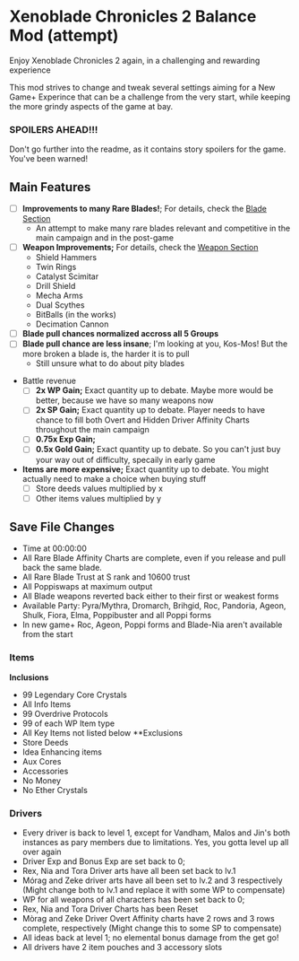 # Xenoblade Chronicles 2 Balance Mod (attempt)
Enjoy Xenoblade Chronicles 2 again, in a challenging and rewarding experience

This mod strives to change and tweak several settings aiming for a New Game+ Experince that can be a challenge from the very start, while keeping the more grindy aspects of the game at bay.

### SPOILERS AHEAD!!!
Don't go further into the readme, as it contains story spoilers for the game. You've been warned!

## Main Features
- [ ] **Improvements to many Rare Blades!**; For details, check the [Blade Section](https://github.com/drkz4ck/Xenoblade-2-Balance-Mod-/blob/main/BladeDetails.md)
  - An attempt to make many rare blades relevant and competitive in the main campaign and in the post-game 
- [ ] **Weapon Improvements;** For details, check the [Weapon Section](https://github.com/drkz4ck/Xenoblade-2-Balance-Mod-/blob/main/WeaponDetails.md)
  - Shield Hammers
  - Twin Rings
  - Catalyst Scimitar
  - Drill Shield
  - Mecha Arms
  - Dual Scythes
  - BitBalls (in the works)
  - Decimation Cannon
- [ ] **Blade pull chances normalized accross all 5 Groups**
- [ ] **Blade pull chance are less insane**; I'm looking at you, Kos-Mos! But the more broken a blade is, the harder it is to pull
  - Still unsure what to do about pity blades
- Battle revenue
  - [ ] **2x WP Gain;** Exact quantity up to debate. Maybe more would be better, because we have so many weapons now
  - [ ] **2x SP Gain;** Exact quantity up to debate. Player needs to have chance to fill both Overt and Hidden Driver Affinity Charts throughout the main campaign
  - [ ] **0.75x Exp Gain;**
  - [ ] **0.5x Gold Gain;** Exact quantity up to debate. So you can't just buy your way out of difficulty, specaily in early game
- **Items are more expensive;** Exact quantity up to debate. You might actually need to make a choice when buying stuff
  - [ ] Store deeds values multiplied by x
  - [ ] Other items values multiplied by y

## Save File Changes
-  Time at 00:00:00
- All Rare Blade Affinity Charts are complete, even if you release and pull back the same blade.
- All Rare Blade Trust at S rank and 10600 trust
- All Poppiswaps at maximum output
- All Blade weapons reverted back either to their first or weakest forms
- Available Party: Pyra/Mythra, Dromarch, Brihgid, Roc, Pandoria, Ageon, Shulk, Fiora, Elma, Poppibuster and all Poppi forms
- In new game+ Roc, Ageon, Poppi forms and Blade-Nia aren't available from the start

### Items
 **Inclusions**
- 99 Legendary Core Crystals
- All Info Items
- 99 Overdrive Protocols
- 99 of each WP Item type
- All Key Items not listed below
**Exclusions
- Store Deeds
- Idea Enhancing items
- Aux Cores
- Accessories
- No Money
- No Ether Crystals

### Drivers
- Every driver is back to level 1, except for Vandham, Malos and Jin's both instances as pary members due to limitations. Yes, you gotta level up all over again
- Driver Exp and Bonus Exp are set back to 0;
- Rex, Nia and Tora Driver arts have all been set back to lv.1
- Mórag and Zeke driver arts have all been set to lv.2 and 3 respectively (Might change both  to lv.1 and replace it with some WP to compensate) 
- WP for all weapons of all characters has been set back to 0;
- Rex, Nia and Tora Driver Charts has been Reset
- Mòrag and Zeke Driver Overt Affinity charts have 2 rows and 3 rows complete, respectively (Might change this to some SP to compensate)
- All ideas back at level 1; no elemental bonus damage from the get go!
- All drivers have 2 item pouches and 3 accessory slots
